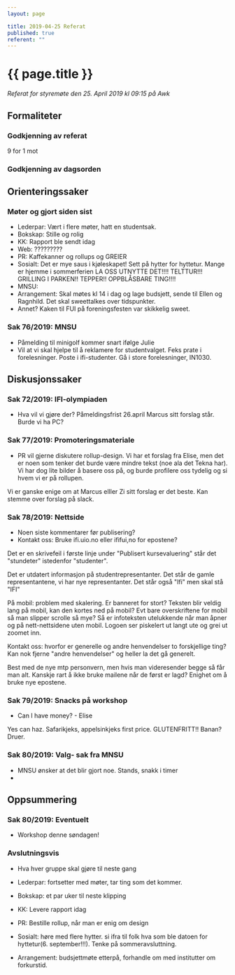 ```yaml
---
layout: page

title: 2019-04-25 Referat
published: true
referent: ""
---
```


# {{ page.title }}

_Referat for styremøte den 25. April 2019 kl_ _09:15_ _på Awk_

## Formaliteter

### Godkjenning av referat

9 for 1 mot

### Godkjenning av dagsorden

## Orienteringssaker

### Møter og gjort siden sist

- Lederpar:  Vært i flere møter, hatt en studentsak.
- Bokskap: Stille og rolig
- KK: Rapport ble sendt idag
- Web: ?????????
- PR: Kaffekanner og rollups og GREIER
- Sosialt: Det er mye saus i kjøleskapet! Sett på hytter for hyttetur. Mange er hjemme i sommerferien LA OSS UTNYTTE DET!!!! TELTTUR!!! GRILLING I PARKEN!! TEPPER!! OPPBLÅSBARE TING!!!!
- MNSU:
- Arrangement: Skal møtes kl 14 i dag og lage budsjett, sende til Ellen og Ragnhild. Det skal sweettalkes over tidspunkter.
- Annet? Kaken til FUI på foreningsfesten var skikkelig sweet.

### Sak 76/2019: MNSU

- Påmelding til minigolf kommer snart ifølge Julie
- Vil at vi skal hjelpe til å reklamere for studentvalget. Feks prate i forelesninger.
Poste i ifi-studenter. Gå i store forelesninger, IN1030.


## Diskusjonssaker

### Sak 72/2019: IFI-olympiaden

- Hva vil vi gjøre der? Påmeldingsfrist 26.april
Marcus sitt forslag står. Burde vi ha PC?

### Sak 77/2019: Promoteringsmateriale

- PR vil gjerne diskutere rollup-design. Vi har et forslag fra Elise, men det er noen som tenker det burde være mindre tekst (noe ala det Tekna har). Vi har dog lite bilder å basere oss på, og burde profilere oss tydelig og si hvem vi er på rollupen.

Vi er ganske enige om at Marcus elller Zi sitt forslag er det beste. Kan stemme over forslag på slack.

### Sak 78/2019: Nettside

- Noen siste kommentarer før publisering?
- Kontakt oss: Bruke ifi.uio.no eller ififui,no for epostene?

Det er en skrivefeil i første linje under &quot;Publisert kursevaluering&quot; står det &quot;stundeter&quot; istedenfor &quot;studenter&quot;.

Det er utdatert informasjon på studentrepresentanter. Det står de gamle representantene, vi har nye representanter.  Det står også &quot;Ifi&quot; men skal stå &quot;IFI&quot;

På mobil: problem med skalering. Er banneret for stort? Teksten blir veldig lang på mobil, kan den kortes ned på mobil? Evt bare overskriftene for mobil så man slipper scrolle så mye? Så er infoteksten utelukkende når man åpner og på nett-nettsidene uten mobil. Logoen ser piskelert ut langt ute og grei ut zoomet inn.

Kontakt oss: hvorfor er generelle og andre henvendelser to forskjellige ting? Kan nok fjerne &quot;andre henvendelser&quot; og heller la det gå generelt.


Best med de nye mtp personvern, men hvis man videresender begge så får man alt. Kanskje rart å ikke bruke mailene når de først er lagd? Enighet om å bruke nye epostene.

### Sak 79/2019: Snacks på workshop

- Can I have money? - Elise

Yes can haz. Safarikjeks, appelsinkjeks first price. GLUTENFRITT!! Banan? Druer.

### Sak 80/2019: Valg- sak fra MNSU

- MNSU ønsker at det blir gjort noe. Stands, snakk i timer
-

## Oppsummering

### Sak 80/2019: Eventuelt

- Workshop denne søndagen!

### Avslutningsvis

- Hva hver gruppe skal gjøre til neste gang

- Lederpar: fortsetter med møter, tar ting som det kommer.
- Bokskap: et par uker til neste klipping
- KK: Levere rapport idag
- PR: Bestille rollup, når man er enig om design
- Sosialt: høre med flere hytter. si ifra til folk hva som ble datoen for hyttetur(6. september!!!). Tenke på sommeravsluttning.
- Arrangement: budsjettmøte etterpå, forhandle om med institutter om forkurstid.
